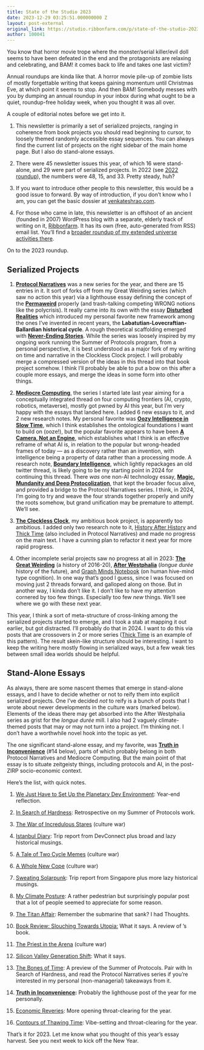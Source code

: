 ```yaml
---
title: State of the Studio 2023
date: 2023-12-29 03:25:51.000000000 Z
layout: post-external
original_link: https://studio.ribbonfarm.com/p/state-of-the-studio-2023
author: 100041
---
```


You know that horror movie trope where the monster/serial killer/evil doll seems to have been defeated in the end and the protagonists are relaxing and celebrating, and BAM! it comes back to life and takes one last victim?

Annual roundups are kinda like that. A horror movie pile-up of zombie lists of mostly forgettable writing that keeps gaining momentum until Christmas Eve, at which point it seems to stop. And then BAM! Somebody messes with you by dumping an annual roundup in your inbox during what ought to be a quiet, roundup-free holiday week, when you thought it was all over.

A couple of editorial notes before we get into it.

1. This newsletter is primarily a set of serialized projects, ranging in coherence from book projects you should read beginning to cursor, to loosely themed randomly accessible essay sequences. You can always find the current list of projects on the right sidebar of the main home page. But I also do stand-alone essays. 

2. There were 45 newsletter issues this year, of which 16 were stand-alone, and 29 were part of serialized projects. In 2022 (see [2022 roundup](https://studio.ribbonfarm.com/p/state-of-the-studio-2022)), the numbers were 48, 15, and 33. Pretty steady, huh?

3. If you want to introduce other people to this newsletter, this would be a good issue to forward. By way of introduction, if you don’t know who I am, you can get the basic dossier at [venkateshrao.com](https://venkateshrao.com/).

4. For those who came in late, this newsletter is an offshoot of an ancient (founded in 2007) WordPress blog with a separate, elderly track of writing on it, [Ribbonfarm](https://ribbonfarm.com/). It has its own (free, auto-generated from RSS) email list. You’ll find a [broader roundup of my extended universe activities there](https://www.ribbonfarm.com/2023/12/28/2023-ribbonfarm-extended-universe-roundup/).

On to the 2023 roundup.

## Serialized Projects

1. **[Protocol Narratives](https://studio.ribbonfarm.com/p/protocol-narratives)** was a new series for the year, and there are 15 entries in it. It sort of forks off from my Great Weirding series (which saw no action this year) via a lighthouse essay defining the concept of the **[Permaweird](https://studio.ribbonfarm.com/p/protocol-narratives)** properly (and trash-talking competing WRONG notions like the polycrisis). It really came into its own with the essay **[Disturbed Realities](https://studio.ribbonfarm.com/p/disturbed-realities)** which introduced my personal favorite new framework among the ones I’ve invented in recent years, the **Labatutian-Lovecraftian-Ballardian historical cycle**. A rough theoretical scaffolding emerged with **[Never-Ending Stories](https://studio.ribbonfarm.com/p/never-ending-stories)**. While the series was loosely inspired by my ongoing work running the Summer of Protocols program, from a personal perspective, it is best understood as a major fork of my writing on time and narrative in the Clockless Clock project. I will probably merge a compressed version of the ideas in this thread into that book project somehow. I think I’ll probably be able to put a bow on this after a couple more essays, and merge the ideas in some form into other things.

2. **[Mediocre Computing](https://studio.ribbonfarm.com/p/mediocre-computing)**, the series I started late last year aiming for a conceptually integrated thread on four computing frontiers (AI, crypto, robotics, metaverse), mostly got pwned by AI this year, but I’m very happy with the essays that landed here. I added 6 new essays to it, and 2 new research notes. My personal favorite was **[Oozy Intelligence in Slow Time](https://studio.ribbonfarm.com/p/oozy-intelligence-in-slow-time)**, which I think establishes the ontological foundations I want to build on (ooze!), but the popular favorite appears to have been **[A Camera, Not an Engine](https://studio.ribbonfarm.com/p/a-camera-not-an-engine)**, which establishes what I think is an effective reframe of what AI is, in relation to the popular but wrong-headed frames of today — as a discovery rather than an invention, with intelligence being a property of data rather than a processing mode. A research note, **[Boundary Intelligence](https://studio.ribbonfarm.com/p/boundary-intelligence)**, which lightly repackages an old twitter thread, is likely going to be my starting point in 2024 for continuing this thread. There _was_ one non-AI technology essay, **[Magic, Mundanity and Deep Protocolization](https://studio.ribbonfarm.com/p/magic-mundanity-and-deep-protocolization)**, that kept the broader focus alive, and provided a bridge to the Protocol Narratives series. I think, in 2024, I’m going to try and weave the four strands together properly and unify the roots somehow, but grand unification may be premature to attempt. We’ll see.

3. **[The Clockless Clock](https://studio.ribbonfarm.com/p/the-clockless-clock)**, my ambitious book project, is apparently too ambitious. I added only two research note to it, [History After History](https://studio.ribbonfarm.com/p/history-after-history) and [Thick Time](https://studio.ribbonfarm.com/p/thick-time) (also included in Protocol Narratives) and made no progress on the main text. I have a cunning plan to refactor it next year for more rapid progress.

4. Other incomplete serial projects saw no progress at all in 2023: **[The Great Weirding](https://studio.ribbonfarm.com/p/the-great-weirding)** (a history of 2016-20), **[After Westphalia](https://studio.ribbonfarm.com/p/after-westphalia)** (_longue durée_ history of the future), and [Graph Minds Notebook](https://studio.ribbonfarm.com/p/graph-minds-notebook) (on human hive-mind type cognition). In one way that’s good I guess, since I was focused on moving just 2 threads forward, and galloped along on those. But in another way, I kinda don’t like it. I don’t like to have my attention cornered by too few things. Especially too few _new_ things. We’ll see where we go with these next year.

This year, I think a sort of meta-structure of cross-linking among the serialized projects started to emerge, and I took a stab at mapping it out earlier, but got distracted. I’ll probably do that in 2024. I want to do this via posts that are crossovers in 2 or more series ([Thick Time](https://studio.ribbonfarm.com/p/thick-time) is an example of this pattern). The result skein-like structure should be interesting. I want to keep the writing here mostly flowing in serialized ways, but a few weak ties between small idea worlds should be helpful.

## Stand-Alone Essays

As always, there are some nascent themes that emerge in stand-alone essays, and I have to decide whether or not to reify them into explicit serialized projects. One I’ve decided _not_ to reify is a bunch of posts that I wrote about newer developments in the culture wars (marked below). Elements of the ideas there may get absorbed into the After Westphalia series as grist for the _longue durée_ mill. I also had 2 vaguely climate-themed posts that may or may not turn into a project. I’m thinking not. I don’t have a worthwhile novel hook into the topic as yet.

The one significant stand-alone essay, and my favorite, was **[Truth in Inconvenience](https://studio.ribbonfarm.com/p/truth-in-inconvenience)** (#14 below), parts of which probably belong in both Protocol Narratives and Mediocre Computing. But the main point of that essay is to situate zeitgeisty things, including protocols and AI, in the post-ZIRP socio-economic context.

Here’s the list, with quick notes.

1. [We Just Have to Set Up the Planetary Dev Environment](https://studio.ribbonfarm.com/p/we-just-have-to-set-up-the-planetary): Year-end reflection.

2. [In Search of Hardness](https://studio.ribbonfarm.com/p/in-search-of-hardness): Retrospective on my Summer of Protocols work.

3. [The War of Incredulous Stares](https://studio.ribbonfarm.com/p/the-war-of-incredulous-stares) (culture war)

4. [Istanbul Diary](https://studio.ribbonfarm.com/p/istanbul-diary): Trip report from DevConnect plus broad and lazy historical musings.

5. [A Tale of Two Cycle Memes](https://studio.ribbonfarm.com/p/a-tale-of-two-cycle-memes) (culture war)

6. [A Whole New Cope](https://studio.ribbonfarm.com/p/a-whole-new-cope) (culture war)

7. [Sweating Solarpunk](https://studio.ribbonfarm.com/p/sweating-solarpunk): Trip report from Singapore plus more lazy historical musings.

8. [My Climate Posture](https://studio.ribbonfarm.com/p/my-climate-posture): A rather pedestrian but surprisingly popular post that a lot of people seemed to appreciate for some reason.

9. [The Titan Affair](https://studio.ribbonfarm.com/p/the-titan-affair): Remember the submarine that sank? I had Thoughts.

10. [Book Review: Slouching Towards Utopia:](https://studio.ribbonfarm.com/p/book-review-slouching-towards-utopia) What it says. A review of ’s book.

11. [The Priest in the Arena](https://studio.ribbonfarm.com/p/the-priest-in-the-arena) (culture war)

12. [Silicon Valley Generation Shift](https://studio.ribbonfarm.com/p/silicon-valley-generation-shift): What it says.

13. [The Bones of Time](https://studio.ribbonfarm.com/p/the-bones-of-time): A preview of the Summer of Protocols. Pair with In Search of Hardness, and read the Protocol Narratives series if you’re interested in my personal (non-managerial) takeaways from it.

14. **[Truth in Inconvenience](https://studio.ribbonfarm.com/p/truth-in-inconvenience):** Probably the lighthouse post of the year for me personally.

15. [Economic Reveries](https://studio.ribbonfarm.com/p/economic-reveries): More opening throat-clearing for the year.

16. [Contours of Thawing Time](https://studio.ribbonfarm.com/p/contours-of-thawing-time): Vibe-setting and throat-clearing for the year.

That’s it for 2023. Let me know what you thought of this year’s essay harvest. See you next week to kick off the New Year.

